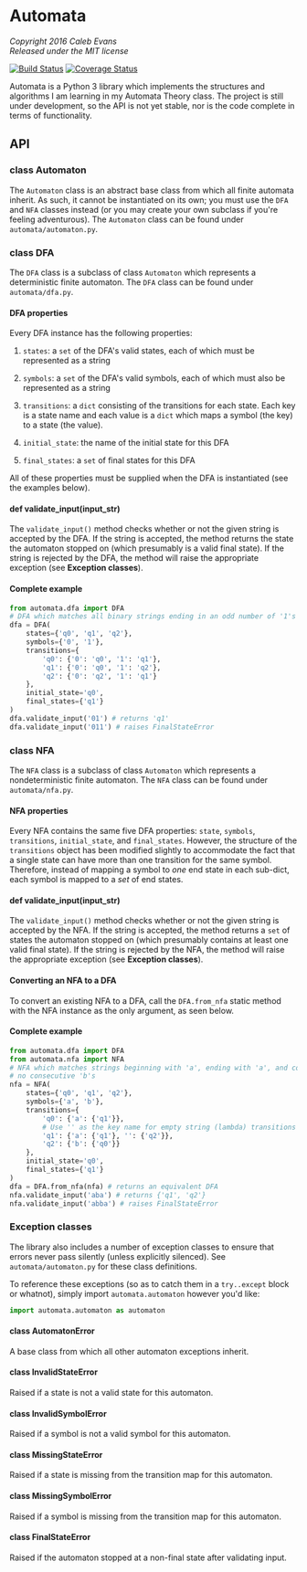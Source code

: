 # Automata

*Copyright 2016 Caleb Evans*  
*Released under the MIT license*

[![Build Status](https://travis-ci.org/caleb531/automata.svg?branch=master)](https://travis-ci.org/caleb531/automata)
[![Coverage Status](https://coveralls.io/repos/caleb531/automata/badge.svg?branch=master)](https://coveralls.io/r/caleb531/automata?branch=master)

Automata is a Python 3 library which implements the structures and algorithms I
am learning in my Automata Theory class. The project is still under development,
so the API is not yet stable, nor is the code complete in terms of
functionality.

## API

### class Automaton

The `Automaton` class is an abstract base class from which all finite automata
inherit. As such, it cannot be instantiated on its own; you must use the `DFA`
and `NFA` classes instead (or you may create your own subclass if you're feeling
adventurous). The `Automaton` class can be found under `automata/automaton.py`.

### class DFA

The `DFA` class is a subclass of class `Automaton` which represents a
deterministic finite automaton. The `DFA` class can be found under
`automata/dfa.py`.

#### DFA properties

Every DFA instance has the following properties:

1. `states`: a `set` of the DFA's valid states, each of which must be
represented as a string

2. `symbols`: a `set` of the DFA's valid symbols, each of which must also be
represented as a string

3. `transitions`: a `dict` consisting of the transitions for each state. Each
key is a state name and each value is a `dict` which maps a symbol (the key) to
a state (the value).

4. `initial_state`: the name of the initial state for this DFA

5. `final_states`: a `set` of final states for this DFA

All of these properties must be supplied when the DFA is
instantiated (see the examples below).

#### def validate_input(input_str)

The `validate_input()` method checks whether or not the given string is accepted
by the DFA. If the string is accepted, the method returns the state the
automaton stopped on (which presumably is a valid final state). If the string is
rejected by the DFA, the method will raise the appropriate exception (see
**Exception classes**).

#### Complete example

```python
from automata.dfa import DFA
# DFA which matches all binary strings ending in an odd number of '1's
dfa = DFA(
    states={'q0', 'q1', 'q2'},
    symbols={'0', '1'},
    transitions={
        'q0': {'0': 'q0', '1': 'q1'},
        'q1': {'0': 'q0', '1': 'q2'},
        'q2': {'0': 'q2', '1': 'q1'}
    },
    initial_state='q0',
    final_states={'q1'}
)
dfa.validate_input('01') # returns 'q1'
dfa.validate_input('011') # raises FinalStateError
```

### class NFA

The `NFA` class is a subclass of class `Automaton` which represents a
nondeterministic finite automaton. The `NFA` class can be found under
`automata/nfa.py`.

#### NFA properties

Every NFA contains the same five DFA properties: `state`, `symbols`,
`transitions`, `initial_state`, and `final_states`. However, the structure of
the  `transitions` object has been modified slightly to accommodate the fact
that a single state can have more than one transition for the same symbol.
Therefore, instead of mapping a symbol to *one* end state in each sub-dict, each
symbol is mapped to a *set* of end states.

#### def validate_input(input_str)

The `validate_input()` method checks whether or not the given string is accepted
by the NFA. If the string is accepted, the method returns a `set` of states the
automaton stopped on (which presumably contains at least one valid final state).
If the string is rejected by the NFA, the method will raise the appropriate
exception (see **Exception classes**).

#### Converting an NFA to a DFA

To convert an existing NFA to a DFA, call the `DFA.from_nfa` static method with
the NFA instance as the only argument, as seen below.

#### Complete example

```python
from automata.dfa import DFA
from automata.nfa import NFA
# NFA which matches strings beginning with 'a', ending with 'a', and containing
# no consecutive 'b's
nfa = NFA(
    states={'q0', 'q1', 'q2'},
    symbols={'a', 'b'},
    transitions={
        'q0': {'a': {'q1'}},
        # Use '' as the key name for empty string (lambda) transitions
        'q1': {'a': {'q1'}, '': {'q2'}},
        'q2': {'b': {'q0'}}
    },
    initial_state='q0',
    final_states={'q1'}
)
dfa = DFA.from_nfa(nfa) # returns an equivalent DFA
nfa.validate_input('aba') # returns {'q1', 'q2'}
nfa.validate_input('abba') # raises FinalStateError
```

### Exception classes

The library also includes a number of exception classes to ensure that errors
never pass silently (unless explicitly silenced). See `automata/automaton.py`
for these class definitions.

To reference these exceptions (so as to catch them in a `try..except` block or
whatnot), simply import `automata.automaton` however you'd like:

```python
import automata.automaton as automaton
```

#### class AutomatonError

A base class from which all other automaton exceptions inherit.

#### class InvalidStateError

Raised if a state is not a valid state for this automaton.

#### class InvalidSymbolError

Raised if a symbol is not a valid symbol for this automaton.

#### class MissingStateError

Raised if a state is missing from the transition map for this automaton.

#### class MissingSymbolError

Raised if a symbol is missing from the transition map for this automaton.

#### class FinalStateError

Raised if the automaton stopped at a non-final state after validating input.
